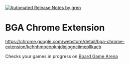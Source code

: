[![Automated Release Notes by gren](https://img.shields.io/badge/%F0%9F%A4%96-release%20notes-00B2EE.svg)](https://github-tools.github.io/github-release-notes/)

# BGA Chrome Extension

https://chrome.google.com/webstore/detail/bga-chrome-extension/kchnhmpeopknjdjejognciimepllkacb

Checks your games in progress on [Board Game Arena](https://boardgamearena.com)

